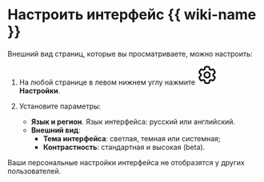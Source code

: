 # Настроить интерфейс {{ wiki-name }}

Внешний вид страниц, которые вы просматриваете, можно настроить: 

1. На любой странице в левом нижнем углу нажмите ![](../_assets/wiki/svg/settings.svg) **Настройки**.

1. Установите параметры:

     * **Язык и регион**. Язык интерфейса: русский или английский.
     * **Внешний вид**:
       * **Тема интерфейса**: светлая, темная или системная;
       * **Контрастность**: стандартная и высокая (beta).
     

Ваши персональные настройки интерфейса не отобразятся у других пользователей.
